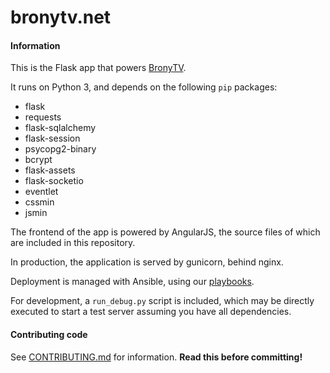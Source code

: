 bronytv.net
===========

#### Information

This is the Flask app that powers [BronyTV](http://bronytv.net).

It runs on Python 3, and depends on the following `pip` packages:

* flask
* requests
* flask-sqlalchemy
* flask-session
* psycopg2-binary
* bcrypt
* flask-assets
* flask-socketio
* eventlet
* cssmin
* jsmin

The frontend of the app is powered by AngularJS, the source files of which are included in this repository.

In production, the application is served by gunicorn, behind nginx.

Deployment is managed with Ansible, using our [playbooks](https://github.com/BronyTV/ansible-playbooks).

For development, a `run_debug.py` script is included, which may be directly executed to start a test server assuming you have all dependencies.

#### Contributing code

See [CONTRIBUTING.md](https://github.com/BronyTV/bronytv.net/blob/master/CONTRIBUTING.md) for information. **Read this before committing!**
